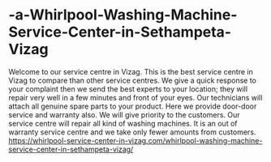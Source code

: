 # -a-Whirlpool-Washing-Machine-Service-Center-in-Sethampeta-Vizag
Welcome to our service centre in Vizag. This is the best service centre in Vizag to compare than other service centres. We give a quick response to your complaint then we send the best experts to your location; they will repair very well in a few minutes and front of your eyes. Our technicians will attach all genuine spare parts to your product. Here we provide door-door service and warranty also. We will give priority to the customers. Our service centre will repair all kind of washing machines. It is an out of warranty service centre and we take only fewer amounts from customers.  https://whirlpool-service-center-in-vizag.com/whirlpool-washing-machine-service-center-in-sethampeta-vizag/
